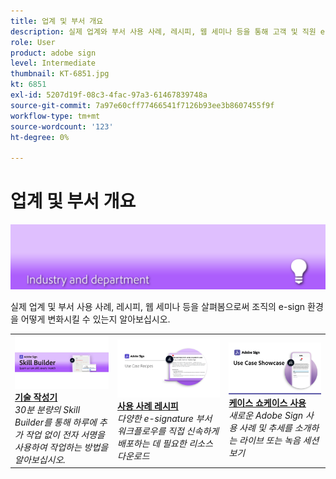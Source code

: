 ```yaml
---
title: 업계 및 부서 개요
description: 실제 업계와 부서 사용 사례, 레시피, 웹 세미나 등을 통해 고객 및 직원 e-sign 환경을 어떻게 변화시킬 수 있는지 알아보십시오.
role: User
product: adobe sign
level: Intermediate
thumbnail: KT-6851.jpg
kt: 6851
exl-id: 5207d19f-08c3-4fac-97a3-61467839748a
source-git-commit: 7a97e60cff77466541f7126b93ee3b8607455f9f
workflow-type: tm+mt
source-wordcount: '123'
ht-degree: 0%

---
```


# 업계 및 부서 개요

![Adobe 사인 산업 이미지](../assets/Hero-Industry.png)

실제 업계 및 부서 사용 사례, 레시피, 웹 세미나 등을 살펴봄으로써 조직의 e-sign 환경을 어떻게 변화시킬 수 있는지 알아보십시오.

<table style="table-layout:fixed">
<tr>
  <td>
    <a href="innovation-series.md">
      <img alt="기술 작성기" src="../assets/SB_1280.jpg" />
    </a>
    <div>
    <a href="innovation-series.md"><strong>기술 작성기</strong></a>
    </div>
    <em>30분 분량의 Skill Builder를 통해 하루에 추가 작업 없이 전자 서명을 사용하여 작업하는 방법을 알아보십시오.</em>
    <br>
  </td>
  <td>
    <a href="recipes.md">
      <img alt="활용 사례 레시피" src="../assets/Expand_RecipeR.png" />
    </a>
    <div>
    <a href="recipes.md"><strong>사용 사례 레시피</strong></a>
    </div>
    <em>다양한 e-signature 부서 워크플로우를 직접 신속하게 배포하는 데 필요한 리소스 다운로드</em>
    <br>
  </td>
  <td>
    <a href="use-case-showcase.md">
      <img alt="케이스 쇼케이스" src="../assets/UseCaseShowcaseR.png" />
    </a>
    <div>
    <a href="use-case-showcase.md"><strong>케이스 쇼케이스 사용</strong></a>
    </div>
    <em>새로운 Adobe Sign 사용 사례 및 추세를 소개하는 라이브 또는 녹음 세션 보기</em>
    <br>
  </td>
</tr>
</table>
